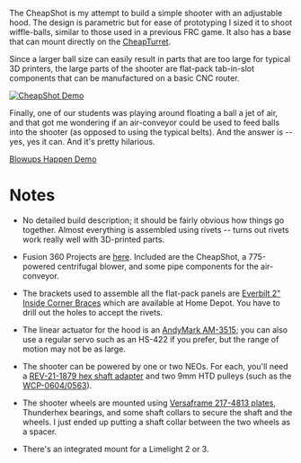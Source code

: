 The CheapShot is my attempt to build a simple shooter with an adjustable hood. The design is parametric but for ease of prototyping I sized it to shoot wiffle-balls, similar to those used in a previous FRC game. It also has a base that can mount directly on the [CheapTurret](/CheapTurret/CheapTurret.md).

Since a larger ball size can easily result in parts that are too large for typical 3D printers, the large parts of the shooter are flat-pack tab-in-slot components that can be manufactured on a basic CNC router.

[![CheapShot Demo](https://markdown-videos-api.jorgenkh.no/url?url=https%3A%2F%2Fyoutu.be%2FPwDe70TSEHk)](https://youtu.be/PwDe70TSEHk)

Finally, one of our students was playing around floating a ball a jet of air, and that got me wondering if an air-conveyor could be used to feed balls into the shooter (as opposed to using the typical belts). And the answer is -- yes, yes it can. And it's pretty hilarious.

[Blowups Happen Demo](https://youtube.com/shorts/p--w9OTOHpk?feature=share)

# Notes

* No detailed build description; it should be fairly obvious how things go together. Almost everything is assembled using rivets -- turns out rivets work really well with 3D-printed parts.

* Fusion 360 Projects are [here](Files/). Included are the CheapShot, a 775-powered centrifugal blower, and some pipe components for the air-conveyor.

* The brackets used to assemble all the flat-pack panels are [Everbilt 2" Inside Corner Braces](https://www.homedepot.com/p/Everbilt-2-in-Zinc-Plated-Inside-Corner-Brace-12-Pack-12634/315016361) which are available at Home Depot. You have to drill out the holes to accept the rivets.

* The linear actuator for the hood is an [AndyMark AM-3515](https://www.andymark.com/products/actuator-l16-r-50mm-stroke-35-1-6v?sku=am-3515); you can also use a regular servo such as an HS-422 if you prefer, but the range of motion may not be as large.

* The shooter can be powered by one or two NEOs. For each, you'll need a [REV-21-1879 hex shaft adapter](https://www.revrobotics.com/rev-21-1879/) and two 9mm HTD pulleys (such as the [WCP-0604/0563](https://wcproducts.com/products/htd-timing-pulleys)).

* The shooter wheels are mounted using [Versaframe 217-4813 plates](https://www.vexrobotics.com/versaframegussetsandmounts.html), Thunderhex bearings, and some shaft collars to secure the shaft and the wheels. I just ended up putting a shaft collar between the two wheels as a spacer.

* There's an integrated mount for a Limelight 2 or 3.
